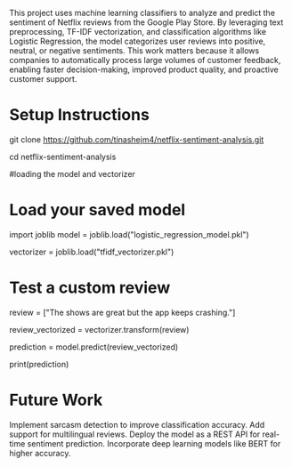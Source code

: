 This project uses machine learning classifiers to analyze and predict the sentiment of Netflix reviews from the Google Play Store. 
By leveraging text preprocessing, TF-IDF vectorization, and classification algorithms like Logistic Regression, the model categorizes 
user reviews into positive, neutral, or negative sentiments. This work matters because it allows companies to automatically process 
large volumes of customer feedback, enabling faster decision-making, improved product quality, and proactive customer support.

# Setup Instructions
git clone https://github.com/tinashejm4/netflix-sentiment-analysis.git

cd netflix-sentiment-analysis

#loading the model and vectorizer

# Load your saved model 
import joblib
model = joblib.load("logistic_regression_model.pkl")

vectorizer = joblib.load("tfidf_vectorizer.pkl")


# Test a custom review
review = ["The shows are great but the app keeps crashing."]

review_vectorized = vectorizer.transform(review)

prediction = model.predict(review_vectorized)

print(prediction)

# Future Work
Implement sarcasm detection to improve classification accuracy.
Add support for multilingual reviews.
Deploy the model as a REST API for real-time sentiment prediction.
Incorporate deep learning models like BERT for higher accuracy.
